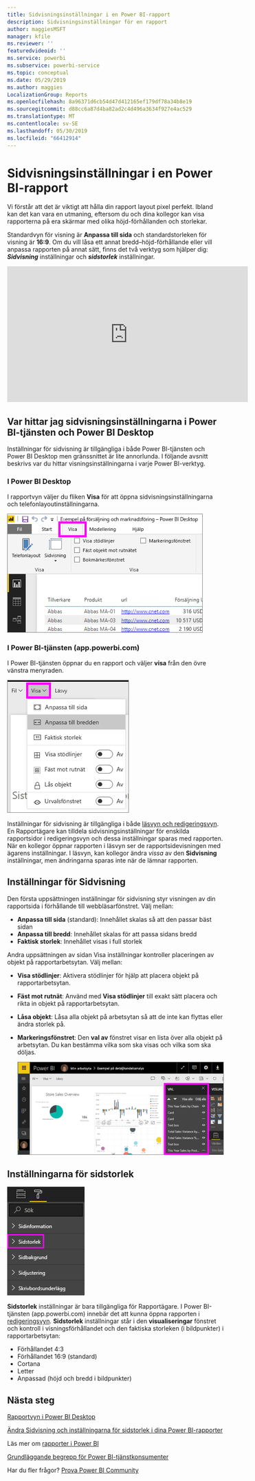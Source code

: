 ```yaml
---
title: Sidvisningsinställningar i en Power BI-rapport
description: Sidvisningsinställningar för en rapport
author: maggiesMSFT
manager: kfile
ms.reviewer: ''
featuredvideoid: ''
ms.service: powerbi
ms.subservice: powerbi-service
ms.topic: conceptual
ms.date: 05/29/2019
ms.author: maggies
LocalizationGroup: Reports
ms.openlocfilehash: 8a96371d6cb54d47d412165ef179df78a34b8e19
ms.sourcegitcommit: d88cc6a87d4ba82ad2c4d496a3634f927e4ac529
ms.translationtype: MT
ms.contentlocale: sv-SE
ms.lasthandoff: 05/30/2019
ms.locfileid: "66412914"
---
```

# <a name="page-display-settings-in-a-power-bi-report"></a>Sidvisningsinställningar i en Power BI-rapport
Vi förstår att det är viktigt att hålla din rapport layout pixel perfekt. Ibland kan det kan vara en utmaning, eftersom du och dina kollegor kan visa rapporterna på era skärmar med olika höjd-förhållanden och storlekar. 

Standardvyn för visning är **Anpassa till sida** och standardstorleken för visning är **16:9**. Om du vill låsa ett annat bredd–höjd-förhållande eller vill anpassa rapporten på annat sätt, finns det två verktyg som hjälper dig: ***Sidvisning*** inställningar och ***sidstorlek*** inställningar.


<iframe width="560" height="315" src="https://www.youtube.com/embed/5tg-OXzxe2g" frameborder="0" allowfullscreen></iframe>


## <a name="where-to-find-page-view-settings-in-the-power-bi-service-and-power-bi-desktop"></a>Var hittar jag sidvisningsinställningarna i Power BI-tjänsten och Power BI Desktop
Inställningar för sidvisning är tillgängliga i både Power BI-tjänsten och Power BI Desktop men gränssnittet är lite annorlunda. I följande avsnitt beskrivs var du hittar visningsinställningarna i varje Power BI-verktyg.

### <a name="in-power-bi-desktop"></a>I Power BI Desktop
I rapportvyn väljer du fliken **Visa** för att öppna sidvisningsinställningarna och telefonlayoutinställningarna.

  ![Skrivbord inställningar för Sidvisning](media/power-bi-report-display-settings/power-bi-desktop-view-settings.png)

### <a name="in-the-power-bi-service-apppowerbicom"></a>I Power BI-tjänsten (app.powerbi.com)
I Power BI-tjänsten öppnar du en rapport och väljer **visa** från den övre vänstra menyraden.

![tjänstinställningar för Sidvisning](media/power-bi-report-display-settings/power-bi-change-page-view.png)

Inställningar för sidvisning är tillgängliga i både [läsvyn och redigeringsvyn](consumer/end-user-reading-view.md). En Rapportägare kan tilldela sidvisningsinställningar för enskilda rapportsidor i redigeringsvyn och dessa inställningar sparas med rapporten. När en kollegor öppnar rapporten i läsvyn ser de rapportsidevisningen med ägarens inställningar. I läsvyn, kan kollegor ändra *vissa* av den **Sidvisning** inställningar, men ändringarna sparas inte när de lämnar rapporten.

## <a name="page-view-settings"></a>Inställningar för Sidvisning
Den första uppsättningen inställningar för sidvisning styr visningen av din rapportsida i förhållande till webbläsarfönstret. Välj mellan:

* **Anpassa till sida** (standard): Innehållet skalas så att den passar bäst sidan
* **Anpassa till bredd**: Innehållet skalas för att passa sidans bredd
* **Faktisk storlek**: Innehållet visas i full storlek

Andra uppsättningen av sidan Visa inställningar kontroller placeringen av objekt på rapportarbetsytan. Välj mellan:

* **Visa stödlinjer**: Aktivera stödlinjer för hjälp att placera objekt på rapportarbetsytan.
* **Fäst mot rutnät**: Använd med **Visa stödlinjer** till exakt sätt placera och rikta in objekt på rapportarbetsytan. 
* **Låsa objekt**: Låsa alla objekt på arbetsytan så att de inte kan flyttas eller ändra storlek på.
* **Markeringsfönstret**: Den **val av** fönstret visar en lista över alla objekt på arbetsytan. Du kan bestämma vilka som ska visas och vilka som ska döljas.

    ![markeringsfönster](media/power-bi-report-display-settings/power-bi-selection-pane.png)



## <a name="page-size-settings"></a>Inställningarna för sidstorlek
![ändra inställningarna för sidstorlek](media/power-bi-report-display-settings/power-bi-page-size.png)

**Sidstorlek** inställningar är bara tillgängliga för Rapportägare. I Power BI-tjänsten (app.powerbi.com) innebär det att kunna öppna rapporten i [redigeringsvyn](consumer/end-user-reading-view.md). **Sidstorlek** inställningar står i den **visualiseringar** fönstret och kontroll i visningsförhållandet och den faktiska storleken (i bildpunkter) i rapportarbetsytan:   

* Förhållandet 4:3
* Förhållandet 16:9 (standard)
* Cortana
* Letter
* Anpassad (höjd och bredd i bildpunkter)

## <a name="next-steps"></a>Nästa steg
[Rapportvyn i Power BI Desktop](desktop-report-view.md)

[Ändra Sidvisning och inställningarna för sidstorlek i dina Power BI-rapporter](consumer/end-user-report-view.md)

Läs mer om [rapporter i Power BI](consumer/end-user-reports.md)

[Grundläggande begrepp för Power BI-tjänstkonsumenter](consumer/end-user-basic-concepts.md)

Har du fler frågor? [Prova Power BI Community](http://community.powerbi.com/)

